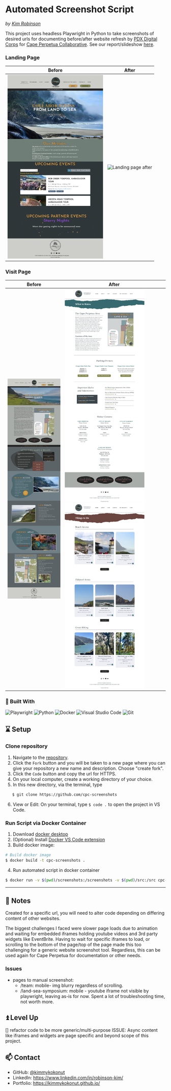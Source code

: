 # Automated Screenshot Script
_by [Kim Robinson](https://kimmykokonut.github.io/)_

This project uses headless Playwright in Python to take screenshots of desired urls for documenting before/after website refresh by [PDX Digital Corps](https://digitalcorpspdx.org/) for [Cape Perpetua Collaborative](https://www.capeperpetuacollaborative.org/).
See our report/slideshow [here](https://digitalcorpspdx.org/report).

### Landing Page
| Before | After |
| --- | --- |
| <img src="./src/assets/home-before.png" alt="Landing page before" width="300"> | <img src="./src/assets/home-after.png" alt="Landing page after" width="300">

### Visit Page
| Before | After |
| --- | --- |
| <img src="./src/assets/visit-before.png" alt="Visit page before" width="250"> | <img src="./src/assets/visit-after.png" alt="Visit page after" width="250"><img src="./src/assets/visit-do.png" alt="Visit to do page after" width="250"> |

### 🔧 Built With
![Playwright](https://img.shields.io/badge/-playwright-%232EAD33?style=for-the-badge&logo=playwright&logoColor=white)
![Python](https://img.shields.io/badge/python-3670A0?style=for-the-badge&logo=python&logoColor=ffdd54)
![Docker](https://img.shields.io/badge/docker-%230db7ed.svg?style=for-the-badge&logo=docker&logoColor=white)
![Visual Studio Code](https://img.shields.io/badge/Visual%20Studio%20Code-0078d7.svg?style=for-the-badge&logo=visual-studio-code&logoColor=white)
![Git](https://img.shields.io/badge/git-%23F05033.svg?style=for-the-badge&logo=git&logoColor=white)

## ⌛ Setup

### Clone repository

1. Navigate to the [repository](https://github.com/kimmykokonut/cpc-screenshots).
2. Click the `Fork` button and you will be taken to a new page where you can give your repository a new name and description. Choose "create fork".
3. Click the `Code` button and copy the url for HTTPS.
4. On your local computer, create a working directory of your choice.
5. In this new directory, via the terminal, type
```sh
   $ git clone https://github.com/cpc-screenshots
```
6. View or Edit: On your terminal, type `$ code .` to open the project in VS Code.

### Run Script via Docker Container

1. Download [docker desktop](https://www.docker.com/products/docker-desktop)
2. (Optional) Install [Docker VS Code extension](https://code.visualstudio.com/docs/containers/overview)
3. Build docker image:

```sh
# Build docker image
$ docker build -t cpc-screenshots .
```

4. Run automated script in docker container

```sh
$ docker run -v $(pwd)/screenshots:/screenshots -v $(pwd)/src:/src cpc-screenshots
```

---

## 📝 Notes

Created for a specific url, you will need to alter code depending on differing content of other websites.

The biggest challenges I faced were slower page loads due to animation and waiting for embedded iframes holding youtube videos and 3rd party widgets like EventBrite.  Having to wait for specific iframes to load, or scrolling to the bottom of the page/top of the page made this too challenging for a generic website screenshot tool.  Regardless, this can be used again for Cape Perpetua for documentation or other needs.

### Issues
* pages to manual screenshot:
   - /team: mobile- img blurry regardless of scrolling.
   - /land-sea-symposium: mobile - youtube iframe not visible by playwright, leaving as-is for now. Spent a lot of troubleshooting time, not worth more.

## ⏫ Level Up
   [] refactor code to be more generic/multi-purpose
   ISSUE: Async content like iframes and widgets are page specific and beyond scope of this project.

## 📫 Contact
- GitHub: [@kimmykokonut](https://github.com/kimmykokonut)
- LinkedIn: https://www.linkedin.com/in/robinson-kim/
- Portfolio: https://kimmykokonut.github.io/

